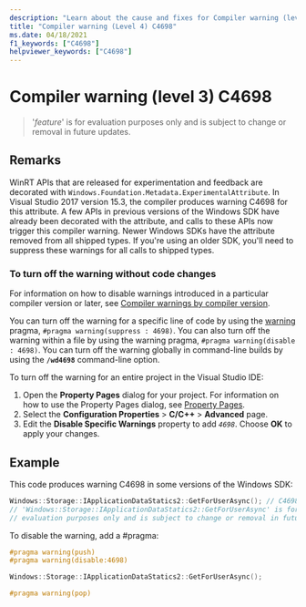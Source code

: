 ```yaml
---
description: "Learn about the cause and fixes for Compiler warning (level 3) C4698."
title: "Compiler warning (Level 4) C4698"
ms.date: 04/18/2021
f1_keywords: ["C4698"]
helpviewer_keywords: ["C4698"]
---
```

# Compiler warning (level 3) C4698

> '*feature*' is for evaluation purposes only and is subject to change or removal in future updates.

## Remarks

WinRT APIs that are released for experimentation and feedback are decorated with `Windows.Foundation.Metadata.ExperimentalAttribute`. In Visual Studio 2017 version 15.3, the compiler produces warning C4698 for this attribute. A few APIs in previous versions of the Windows SDK have already been decorated with the attribute, and calls to these APIs now trigger this compiler warning. Newer Windows SDKs have the attribute removed from all shipped types. If you're using an older SDK, you'll need to suppress these warnings for all calls to shipped types.

### To turn off the warning without code changes

For information on how to disable warnings introduced in a particular compiler version or later, see [Compiler warnings by compiler version](compiler-warnings-by-compiler-version.md).

You can turn off the warning for a specific line of code by using the [warning](../../preprocessor/warning.md) pragma, `#pragma warning(suppress : 4698)`. You can also turn off the warning within a file by using the warning pragma, `#pragma warning(disable : 4698)`. You can turn off the warning globally in command-line builds by using the **`/wd4698`** command-line option.

To turn off the warning for an entire project in the Visual Studio IDE:

1. Open the **Property Pages** dialog for your project. For information on how to use the Property Pages dialog, see [Property Pages](../../build/reference/property-pages-visual-cpp.md).
1. Select the **Configuration Properties** > **C/C++** > **Advanced** page.
1. Edit the **Disable Specific Warnings** property to add *`4698`*. Choose **OK** to apply your changes.

## Example

This code produces warning C4698 in some versions of the Windows SDK:

```cpp
Windows::Storage::IApplicationDataStatics2::GetForUserAsync(); // C4698
// 'Windows::Storage::IApplicationDataStatics2::GetForUserAsync' is for
// evaluation purposes only and is subject to change or removal in future updates
```

To disable the warning, add a #pragma:

```cpp
#pragma warning(push)
#pragma warning(disable:4698)

Windows::Storage::IApplicationDataStatics2::GetForUserAsync();

#pragma warning(pop)
```
